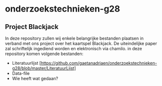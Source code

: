 # onderzoekstechnieken-g28

## Project Blackjack

In deze repository zullen wij enkele belangrijke bestanden plaatsen in verband met ons project over het kaartspel Blackjack. De uiteindelijke paper zal schriftelijk ingediend worden en elektronisch via chamilo. in deze repository komen volgende bestanden:

- Literatuurlijst [https://github.com/gaetanadriaen/onderzoekstechnieken-g28/blob/master/LiteratuurLijst]
- Data-file
- Wie heeft wat gedaan?

